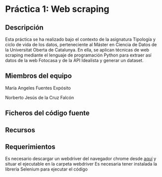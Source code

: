 # Práctica 1: Web scraping
## Descripción
Esta práctica se ha realizado bajo el contexto de la asignatura Tipología y ciclo de vida de los datos, perteneciente al Máster en Ciencia de Datos de la Universitat Oberta de Catalunya. En ella, se aplican técnicas de web scraping mediante el lenguaje de programación Python para extraer así datos de la web Fotocasa y de la API Idealista y generar un dataset.


## Miembros del equipo
María Angeles Fuentes Expósito

Norberto Jesús de la Cruz Falcón
## Ficheros del código fuente

## Recursos

## Requerimientos
Es necesario descargar un webdriver del navegador chrome desde <a href="https://chromedriver.chromium.org/downloads">aquí</a> y situar el ejecutable en la carpeta webdriver
Es necesaria tener instalada la librería Selenium para ejecutar el código